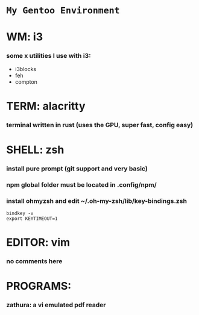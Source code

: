 # ``` My Gentoo Environment ```

# WM: i3
### some x utilities I use with i3:
- i3blocks
- feh
- compton

# TERM: alacritty
### terminal written in rust (uses the GPU, super fast, config easy)

# SHELL: zsh
### install pure prompt (git support and very basic)
### npm global folder must be located in .config/npm/
### install ohmyzsh and edit ~/.oh-my-zsh/lib/key-bindings.zsh
```
bindkey -v
export KEYTIMEOUT=1
```

# EDITOR: vim
### no comments here

# PROGRAMS:
### zathura: a vi emulated pdf reader
